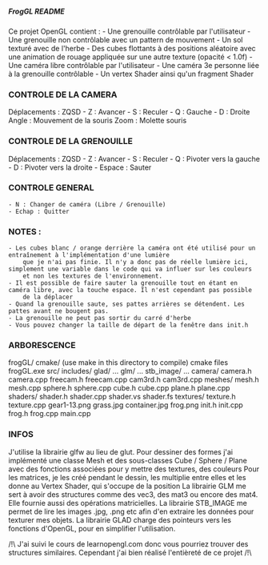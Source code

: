 ##### FrogGL README #####

Ce projet OpenGL contient :
	- Une grenouille contrôlable par l'utilisateur
	- Une grenouille non contrôlable avec un pattern de mouvement
	- Un sol texturé avec de l'herbe
	- Des cubes flottants à des positions aléatoire avec une animation de rouage appliquée sur une autre texture (opacité < 1.0f)
	- Une caméra libre contrôlable par l'utilisateur
	- Une caméra 3e personne liée à la grenouille contrôlable
	- Un vertex Shader ainsi qu'un fragment Shader

### CONTROLE DE LA CAMERA ###

Déplacements : ZQSD
	- Z : Avancer
	- S : Reculer
	- Q : Gauche
	- D : Droite
Angle : Mouvement de la souris
Zoom : Molette souris



### CONTROLE DE LA GRENOUILLE ###

Déplacements : ZQSD
	- Z : Avancer
	- S : Reculer
	- Q : Pivoter vers la gauche
	- D : Pivoter vers la droite
	- Espace : Sauter



### CONTROLE GENERAL ###
	- N : Changer de caméra (Libre / Grenouille)
	- Echap : Quitter



### NOTES : ###
	- Les cubes blanc / orange derrière la caméra ont été utilisé pour un entraînement à l'implémentation d'une lumière
		que je n'ai pas finie. Il n'y a donc pas de réelle lumière ici, simplement une variable dans le code qui va influer sur les couleurs
		et non les textures de l'environnement.
	- Il est possible de faire sauter la grenouille tout en étant en caméra libre, avec la touche espace. Il n'est cependant pas possible
		de la déplacer
	- Quand la grenouille saute, ses pattes arrières se détendent. Les pattes avant ne bougent pas.
	- La grenouille ne peut pas sortir du carré d'herbe
	- Vous pouvez changer la taille de départ de la fenêtre dans init.h



### ARBORESCENCE ###

frogGL/
	cmake/ (use make in this directory to compile)
		cmake files
		frogGL.exe
	src/
		includes/
			glad/
				...
			glm/
				...
			stb_image/
				...
		camera/
			camera.h
			camera.cpp
			freecam.h
			freecam.cpp
			cam3rd.h
			cam3rd.cpp
		meshes/
			mesh.h
			mesh.cpp
			sphere.h
			sphere.cpp
			cube.h
			cube.cpp
			plane.h
			plane.cpp
		shaders/
			shader.h
			shader.cpp
			shader.vs
			shader.fs
		textures/
			texture.h
			texture.cpp
			gear1-13.png
			grass.jpg
			container.jpg
			frog.png
		init.h
		init.cpp
		frog.h
		frog.cpp
		main.cpp

### INFOS ###

J'utilise la librairie glfw au lieu de glut.
Pour dessiner des formes j'ai implémenté une classe Mesh et des sous-classes Cube / Sphere / Plane
	avec des fonctions associées pour y mettre des textures, des couleurs
Pour les matrices, je les créé pendant le dessin, les multiplie entre elles et les donne au Vertex Shader, qui s'occupe de la position
La librairie GLM me sert à avoir des structures comme des vec3, des mat3 ou encore des mat4. Elle fournie aussi des opérations matricielles.
La librairie STB_IMAGE me permet de lire les images .jpg, .png etc afin d'en extraire les données pour texturer mes objets.
La librairie GLAD charge des pointeurs vers les fonctions d'OpenGL, pour en simplifier l'utilisation.

/!\ J'ai suivi le cours de learnopengl.com donc vous pourriez trouver des structures similaires. Cependant
	j'ai bien réalisé l'entièreté de ce projet /!\